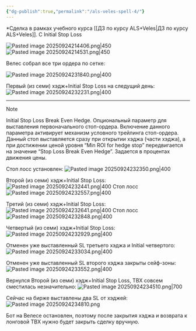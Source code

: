 ```yaml
---
{"dg-publish":true,"permalink":"/als-veles-spell-4/"}
---
```


*Сделка в рамках учебного курса [[ДЗ по курсу ALS+Veles\|ДЗ по курсу ALS+Veles]]. С Initial Stop Loss

![Pasted image 20250924214406.png|450](/img/user/media/Pasted%20image%2020250924214406.png)
![Pasted image 20250924214531.png|450](/img/user/media/Pasted%20image%2020250924214531.png)

Велес собрал все три ордера по сетке:

![Pasted image 20250924231840.png|400](/img/user/media/Pasted%20image%2020250924231840.png)

Первый (из семи) хэдж+Initial Stop Loss на следущий день:
![Pasted image 20250924232231.png|400](/img/user/media/Pasted%20image%2020250924232231.png)
****
> [!NOTE]
> Initial Stop Loss Break Even Hedge. Опциональный параметр для выставления первоначального стоп-ордера. Включение данного параметра активирует механизм условного трейлинга стоп-ордера. Данный стоп выставляется сразу при открытии хэджа (части хэджа), а при достижении ценой уровня “Min ROI for hedge stop” передвигается на значение “Stop Loss Break Even Hedge”. Задается в процентах движения цены.

Стоп лосс установлен:
![Pasted image 20250924232350.png|400](/img/user/media/Pasted%20image%2020250924232350.png)

Второй (из семи) хэдж+Initial Stop Loss:
![Pasted image 20250924232441.png|400](/img/user/media/Pasted%20image%2020250924232441.png)
Стоп лосс
![Pasted image 20250924232557.png|400](/img/user/media/Pasted%20image%2020250924232557.png)

Третий (из семи) хэдж+Initial Stop Loss:
![Pasted image 20250924232641.png|400](/img/user/media/Pasted%20image%2020250924232641.png)
Стоп лосс
![Pasted image 20250924232848.png|400](/img/user/media/Pasted%20image%2020250924232848.png)

Четвертый (из семи) хэдж+Initial Stop Loss:
![Pasted image 20250924232929.png|400](/img/user/media/Pasted%20image%2020250924232929.png)

Отменен уже выставленный SL третьего хэджа и Initial четвертого:
![Pasted image 20250924233034.png|400](/img/user/media/Pasted%20image%2020250924233034.png)

Отменен уже выставленный SL второго хэджа закрыты сейф-зоны:
![Pasted image 20250924233552.png|400](/img/user/media/Pasted%20image%2020250924233552.png)

Вернулся Второй (из семи) хэдж+Initial Stop Loss, ТВХ совсем сместилась незначительно:
![Pasted image 20250924234510.png|700](/img/user/media/Pasted%20image%2020250924234510.png)

Сейчас на бирже выставлены два SL от хэджей:
![Pasted image 20250924234810.png](/img/user/media/Pasted%20image%2020250924234810.png)

Бот на Велесе остановлен, поэтому после закрытия хэджа и возврата к лонговой ТВХ нужно будет закрыть сделку вручную.